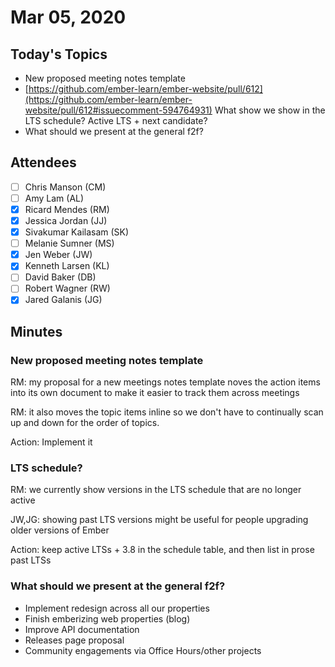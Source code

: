 # Mar 05, 2020

## Today's Topics

- New proposed meeting notes template
- [https://github.com/ember-learn/ember-website/pull/612](https://github.com/ember-learn/ember-website/pull/612#issuecomment-594764931) What show we show in the LTS schedule? Active LTS + next candidate?
- What should we present at the general f2f?

## Attendees

- [ ]  Chris Manson (CM)
- [ ]  Amy Lam (AL)
- [x]  Ricard Mendes (RM)
- [x]  Jessica Jordan (JJ)
- [x]  Sivakumar Kailasam (SK)
- [ ]  Melanie Sumner (MS)
- [x]  Jen Weber (JW)
- [x]  Kenneth Larsen (KL)
- [ ]  David Baker (DB)
- [ ]  Robert Wagner (RW)
- [x]  Jared Galanis (JG)

## Minutes

### New proposed meeting notes template

RM: my proposal for a new meetings notes template noves the action items into its own document to make it easier to track them across meetings

RM: it also moves the topic items inline so we don't have to continually scan up and down for the order of topics.

Action: Implement it

### LTS schedule?

RM: we currently show versions in the LTS schedule that are no longer active

JW,JG: showing past LTS versions might be useful for people upgrading older versions of Ember

Action: keep active LTSs + 3.8 in the schedule table, and then list in prose past LTSs

### What should we present at the general f2f?

- Implement redesign across all our properties
- Finish emberizing web properties (blog)
- Improve API documentation
- Releases page proposal
- Community engagements via Office Hours/other projects
